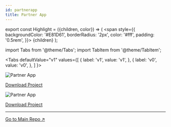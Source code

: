 ```yaml
---
id: partnerapp
title: Partner App
---
```


export const Highlight = ({children, color}) => ( <span style={{
      backgroundColor: '#E81D61',
      borderRadius: '2px',
      color: '#fff',
      padding: '0.5rem',
    }}> {children} </span> ); 

import Tabs from '@theme/Tabs';
import TabItem from '@theme/TabItem';

<Tabs
  defaultValue="v1"
  values={[
    { label: 'v1', value: 'v1', },
    { label: 'v0', value: 'v0', },
  ]
}>

<TabItem value="v1">

![Partner App](img/partnerapp01.png)

[<Highlight>Download Project</Highlight>](https://drive.google.com/open?id=1cyMSbLMiwM4I0FgTZxOBJnKnuGooHSL2)

</TabItem>

<TabItem value="v0">

![Partner App](img/partnerapp02.png)

[<Highlight>Download Project</Highlight>](https://drive.google.com/open?id=1Ick40mynOHc87jz_bIliVKb7MvEoAPCa)


</TabItem>

</Tabs>

___

[Go to Main Repo ↗](https://drive.google.com/open?id=11KXuPq4HX1llnvEmzUOvAOFbjy5nM95N)